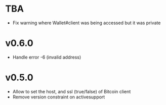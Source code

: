 # TBA

- Fix warning where Wallet#client was being accessed but it was private

# v0.6.0

- Handle error -6 (invalid address)

# v0.5.0

- Allow to set the host, and ssl (true/false) of Bitcoin client
- Remove version constraint on activesupport

